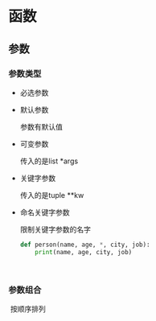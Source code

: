 # 函数

## 参数

### 参数类型



* 必选参数

* 默认参数

  参数有默认值

* 可变参数

  传入的是list *args

* 关键字参数

  传入的是tuple **kw

* 命名关键字参数

  限制关键字参数的名字 

  ```python
  def person(name, age, *, city, job):
      print(name, age, city, job)
  ```

  ​

### 参数组合

​	按顺序排列 